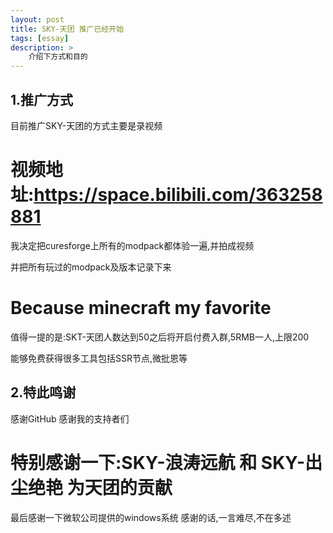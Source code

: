 ```yaml
---
layout: post
title: SKY-天团 推广已经开始
tags: [essay]
description: >
    介绍下方式和目的
---
```


## 1.推广方式
目前推广SKY-天团的方式主要是录视频

# 视频地址:https://space.bilibili.com/363258881

我决定把curesforge上所有的modpack都体验一遍,并拍成视频

并把所有玩过的modpack及版本记录下来

# Because minecraft my favorite

值得一提的是:SKT-天团人数达到50之后将开启付费入群,5RMB一人,上限200

能够免费获得很多工具包括SSR节点,微批恩等


## 2.特此鸣谢
感谢GitHub
感谢我的支持者们
# 特别感谢一下:SKY-浪涛远航 和 SKY-出尘绝艳 为天团的贡献
最后感谢一下微软公司提供的windows系统
感谢的话,一言难尽,不在多述
